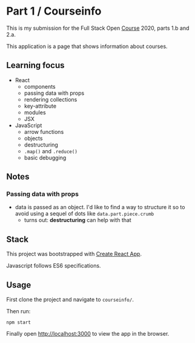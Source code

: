 # Part 1 / Courseinfo 

This is my submission for the Full Stack Open [Course](https://fullstackopen.com/en) 2020, parts 1.b and 2.a.

This application is a page that shows information about courses.

## Learning focus

- React 
    - components
    - passing data with props
    - rendering collections
    - key-attribute
    - modules
    - JSX
- JavaScript
    - arrow functions
    - objects
    - destructuring
    - ``.map()`` and ``.reduce()``
    - basic debugging

## Notes

### Passing data with props
- data is passed as an object. I'd like to find a way to structure it so to avoid using a sequel of dots like ``data.part.piece.crumb``
    - turns out: **destructuring** can help with that

## Stack

This project was bootstrapped with [Create React App](https://github.com/facebook/create-react-app).

Javascript follows ES6 specifications.

## Usage

First clone the project and navigate to ``courseinfo/``.

Then run:

```
npm start
```

Finally open [http://localhost:3000](http://localhost:3000) to view the app in the browser.